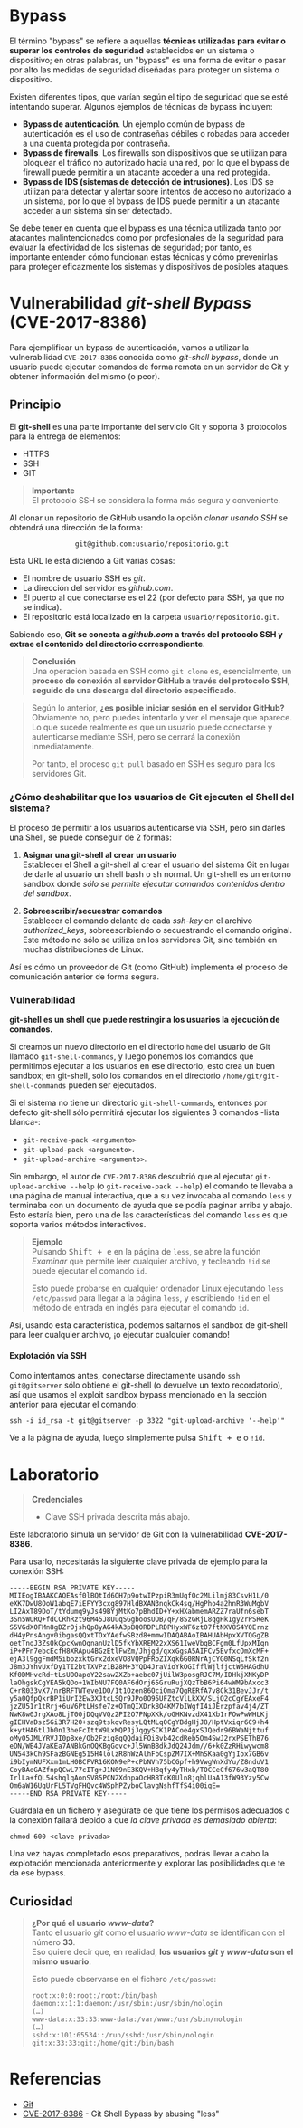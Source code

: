 # Bypass

El término "bypass" se refiere a aquellas **técnicas utilizadas para evitar o superar los controles de seguridad** establecidos en un sistema o dispositivo; en otras palabras, un "bypass" es una forma de evitar o pasar por alto las medidas de seguridad diseñadas para proteger un sistema o dispositivo.

Existen diferentes tipos, que varían según el tipo de seguridad que se esté intentando superar. Algunos ejemplos de técnicas de bypass incluyen:

- **Bypass de autenticación**. Un ejemplo común de bypass de autenticación es el uso de contraseñas débiles o robadas para acceder a una cuenta protegida por contraseña.
- **Bypass de firewalls**. Los firewalls son dispositivos que se utilizan para bloquear el tráfico no autorizado hacia una red, por lo que el bypass de firewall puede permitir a un atacante acceder a una red protegida.
- **Bypass de IDS (sistemas de detección de intrusiones)**. Los IDS se utilizan para detectar y alertar sobre intentos de acceso no autorizado a un sistema, por lo que el bypass de IDS puede permitir a un atacante acceder a un sistema sin ser detectado.

Se debe tener en cuenta que el bypass es una técnica utilizada tanto por atacantes malintencionados como por profesionales de la seguridad para evaluar la efectividad de los sistemas de seguridad; por tanto, es importante entender cómo funcionan estas técnicas y cómo prevenirlas para proteger eficazmente los sistemas y dispositivos de posibles ataques.


# Vulnerabilidad *git-shell Bypass* (CVE-2017-8386)

Para ejemplificar un bypass de autenticación, vamos a utilizar la vulnerabilidad `CVE-2017-8386` conocida como *git-shell bypass*, donde un usuario puede ejecutar comandos de forma remota en un servidor de Git y obtener información del mismo (o peor).


## Principio

El **git-shell** es una parte importante del servicio Git y soporta 3 protocolos para la entrega de elementos:

- HTTPS
- SSH
- GIT

> **Importante**  
> El protocolo SSH se considera la forma más segura y conveniente.

Al clonar un repositorio de GitHub usando la opción *clonar usando SSH* se obtendrá una dirección de la forma:

$$
\texttt{git@github.com:usuario/repositorio.git}
$$

Esta URL le está diciendo a Git varias cosas:

- El nombre de usuario SSH es *git*.
- La dirección del servidor es *github.com*.
- El puerto al que conectarse es el 22 (por defecto para SSH, ya que no se indica).
- El repositorio está localizado en la carpeta `usuario/repositorio.git`.

Sabiendo eso, **Git se conecta a *github.com* a través del protocolo SSH y extrae el contenido del directorio correspondiente**.

> **Conclusión**  
> Una operación basada en SSH como `git clone` es, esencialmente, un **proceso de conexión al servidor GitHub a través del protocolo SSH, seguido de una descarga del directorio especificado**.

> Según lo anterior, **¿es posible iniciar sesión en el servidor GitHub?**  
> Obviamente no, pero puedes intentarlo y ver el mensaje que aparece. Lo que sucede realmente es que un usuario puede conectarse y autenticarse mediante SSH, pero se cerrará la conexión inmediatamente.
>
> Por tanto, el proceso `git pull` basado en SSH es seguro para los servidores Git.


### ¿Cómo deshabilitar que los usuarios de Git ejecuten el Shell del sistema?

El proceso de permitir a los usuarios autenticarse vía SSH, pero sin darles una Shell, se puede conseguir de 2 formas:

1. **Asignar una git-shell al crear un usuario**  
Establecer el Shell a git-shell al crear el usuario del sistema Git en lugar de darle al usuario un shell bash o sh normal. Un git-shell es un entorno sandbox donde *sólo se permite ejecutar comandos contenidos dentro del sandbox*.

2. **Sobreescribir/secuestrar comandos**  
Establecer el comando delante de cada *ssh-key* en el archivo *authorized_keys*, sobreescribiendo o secuestrando el comando original. Este método no sólo se utiliza en los servidores Git, sino también en muchas distribuciones de Linux.

Así es cómo un proveedor de Git (como GitHub) implementa el proceso de comunicación anterior de forma segura.


### Vulnerabilidad

**git-shell es un shell que puede restringir a los usuarios la ejecución de comandos.**

Si creamos un nuevo directorio en el directorio `home` del usuario de Git llamado `git-shell-commands`, y luego ponemos los comandos que permitimos ejecutar a los usuarios en ese directorio, esto crea un buen sandbox; en git-shell, sólo los comandos en el directorio `/home/git/git-shell-commands` pueden ser ejecutados.

Si el sistema no tiene un directorio `git-shell-commands`, entonces por defecto git-shell sólo permitirá ejecutar los siguientes 3 comandos -lista blanca-:

- `git-receive-pack <argumento>`
- `git-upload-pack <argumento>`.
- `git-upload-archive <argumento>`.

Sin embargo, el autor de `CVE-2017-8386` descubrió que al ejecutar `git-upload-archive --help` (o `git-receive-pack --help`) el comando te llevaba a una página de manual interactiva, que a su vez invocaba al comando `less` y terminaba con un documento de ayuda que se podía paginar arriba y abajo. Esto estaría bien, pero una de las características del comando `less` es que soporta varios métodos interactivos.

> **Ejemplo**  
> Pulsando <kbd>Shift + e</kbd> en la página de `less`, se abre la función *Examinar* que permite leer cualquier archivo, y tecleando `!id` se puede ejecutar el comando `id`.
>
> Esto puede probarse en cualquier ordenador Linux ejecutando `less /etc/passwd` para llegar a la página `less`, y escribiendo `!id` en el método de entrada en inglés para ejecutar el comando `id`.

Así, usando esta característica, podemos saltarnos el sandbox de git-shell para leer cualquier archivo, ¡o ejecutar cualquier comando!


#### Explotación vía SSH

Como intentamos antes, conectarse directamente usando `ssh git@gitserver` sólo obtiene el git-shell (o devuelve un texto recordatorio), así que usamos el exploit sandbox bypass mencionado en la sección anterior para ejecutar el comando:

```shell
ssh -i id_rsa -t git@gitserver -p 3322 "git-upload-archive '--help'"
```

Ve a la página de ayuda, luego simplemente pulsa <kbd>Shift + e</kbd> o `!id`.


# Laboratorio

> **Credenciales**  
> - Clave SSH privada descrita más abajo.

Este laboratorio simula un servidor de Git con la vulnerabilidad **CVE-2017-8386**.

Para usarlo, necesitarás la siguiente clave privada de ejemplo para la conexión SSH:

```text
-----BEGIN RSA PRIVATE KEY-----
MIIEogIBAAKCAQEAsf0lBQtId6OH7p9otwIPzpiR3mUqfOc2MLilmj83CsvH1L/0
eXK7DwU8OoW1abqE7iEFYY3cxg897HldBXAN3nqkCk4sq/HgPho4a2hnR3WuMgbV
LI2AxT89DoT/tYdumq9yJs49BYjMtKo7pBhdID+Y+xHXabmemARZZ7raUfn6sebT
3Sn5WURQ+fdCCRhRzt96M45J8UuqSGgboosUOB/qF/8SzGRjL8qgHk1gy2rPSReK
S5VGdX0FMn8gDZrOjshQp8yAG4kA3pBQ0RDPLRDPHyxWF6zt07ftNXV8S4YQErnz
dH4yPnsAngv0ibgasQQxtTOxYAefwSBzd8+mmwIDAQABAoIBAHUAbHpxXVTQGgZB
oetTnqJ3ZsQkCpcKwnOqnanUzlD5fkYbXREM22xXS61IweVbqBCFgm0LfUpxMIqn
iP+PFn7ebcEcfH8XRApu4BGzEtlFwZm/Jhjgd/qxxGgsA5AIFCv5EvfxcOmXcMF+
ejA3l9ggFmdM5ibozxktGrx2dxeVO8VQPpFRoZIXqk6G0RNrAjCYG0NSqLfSkf2n
J8m3JYhvUxfDy1TI2btTXVPz1B28M+3YQD4JraVioYkOGIfflWjlfjctW6HAGdhU
Kf0DMHvcRd+tLsUOOapoY22saw2XZb+aebc07jUilW3posgRJC7M/IDHkjXNKyDP
laOhgskCgYEA5kQDo+1WIbNU7FQ0AF6dOrj65GruRujXQzTbB6Pi64wWM9bAxcc3
C+rR033vX7/nrBRFTWTeve1DO/1t1Ozen86OciOma7QgRERfA7v8Ck31BevJJr/t
y5a0QfpQkrBP1iUrI2Ew3XJtcLSQr9JPo0O95UFZtcVlLkXX/SLjO2cCgYEAxeF4
jzZU51r1tRrj+6uV6PtLHsfe7z+OTmQIXDrk8O4KM7bIWgfI4iJErzpfav4j4/ZT
NwK8w0JrgXAo8LjT00jDQqVVQz2PI2O7PNpXKk/oGHKNvzdX41Xb1rFOwPwWHLKj
gIEHVaDsz5Gi3R7H20+szq9tskqvResyLQtMLq0CgYBdgHjJ8/HptVxiqr6C9+h4
k+ytHA6tlJb0n13heFcIttW9LxMQPJjJqgySCK1PACoe4gxSJQedr96BWaNjttuf
oMyO5JMLYRVJI0pBxe/Ob2Fzig8gQQdaiFOiBvb42cdReb5Om4SwJ2rxPSEThB76
eON/WE4JVaKEa7ANBkGnOQKBgGovc+Jl5WnBBdkJdQ24Jdm//6+k0ZzRHiwywcm8
UN543kCh9SFazBGNEg515H4lolzR8hWzAlhFbCspZM7IX+MhSKaa0gYjIox7GB6v
i9bIymNUFXxm1mLH0BCFVR16KON9eP+cPbNVh75bCGpf+h9VwgWnXdYu/Z8nduV1
CoyBAoGAZfnpQCwL77cITg+J1N09nE3KQV+H8qfy4yTHxb/TOCCeCf676w3aQT80
IrlLa+fQL54shqlqAonSV85PCN2XdnpaOcHR8TcK0Uln8jqhlUaA13fW93Yzy5Cw
Om6aW16UqUrFL5TVgFHQvc4WSphPZyboClavgNshfTfS4i00iqE=
-----END RSA PRIVATE KEY-----
```

Guárdala en un fichero y asegúrate de que tiene los permisos adecuados o la conexión fallará debido a que *la clave privada es demasiado abierta*:

```shell
chmod 600 <clave privada>
```

Una vez hayas completado esos preparativos, podrás llevar a cabo la explotación mencionada anteriormente y explorar las posibilidades que te da ese bypass.

## Curiosidad

> **¿Por qué el usuario *www-data*?**  
> Tanto el usuario *git* como el usuario *www-data* se identifican con el número **33**.  
> Eso quiere decir que, en realidad, **los usuarios *git* y *www-data* son el mismo usuario**.
>
> Esto puede observarse en el fichero `/etc/passwd`:
>
> ```text
> root:x:0:0:root:/root:/bin/bash
> daemon:x:1:1:daemon:/usr/sbin:/usr/sbin/nologin
> (…)
> www-data:x:33:33:www-data:/var/www:/usr/sbin/nologin
> (…)
> sshd:x:101:65534::/run/sshd:/usr/sbin/nologin
> git:x:33:33:git:/home/git:/bin/bash
> ```


# Referencias

- [Git](https://es.wikipedia.org/wiki/Git)
- [CVE-2017-8386](https://insinuator.net/2017/05/git-shell-bypass-by-abusing-less-cve-2017-8386) - Git Shell Bypass by abusing "less"
